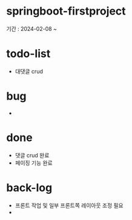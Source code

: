 # springboot-firstproject


기간 : 2024-02-08 ~ 
# todo-list
- 대댓글 crud

# bug
- 
# done
- 댓글 crud 완료
- 페이징 기능 완료
  

# back-log
- 프론트 작업 및 일부 프론트쪽 레이아웃 조정 필요
- 
